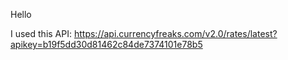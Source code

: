 Hello

I used this API: https://api.currencyfreaks.com/v2.0/rates/latest?apikey=b19f5dd30d81462c84de7374101e78b5

